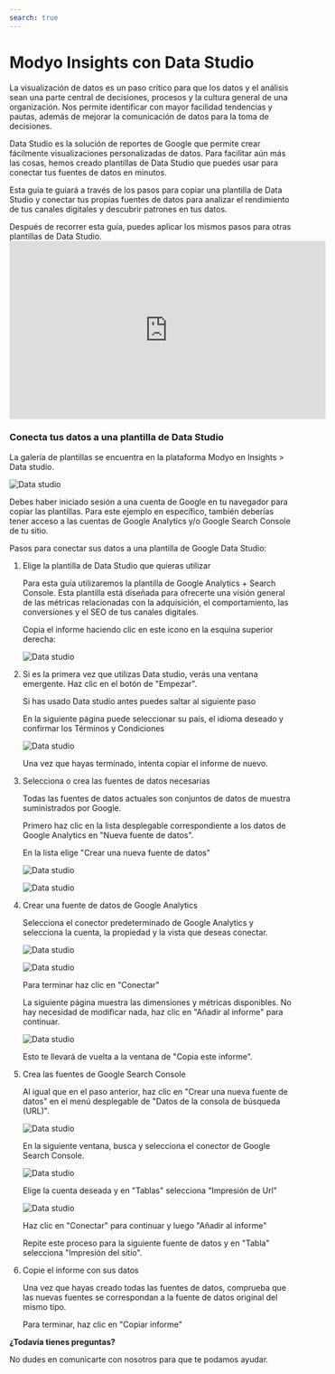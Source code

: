 ```yaml
---
search: true
---
```


# Modyo Insights con Data Studio

La visualización de datos es un paso crítico para que los datos y el análisis sean una parte central de decisiones, procesos y la cultura general de una organización. Nos permite identificar con mayor facilidad tendencias y pautas, además de mejorar la comunicación de datos para la toma de decisiones.

Data Studio es la solución de reportes de Google que permite crear fácilmente visualizaciones personalizadas de datos. Para facilitar aún más las cosas, hemos creado plantillas de Data Studio que puedes usar para conectar tus fuentes de datos en minutos.

Esta guía te guiará a través de los pasos para copiar una plantilla de Data Studio y conectar tus propias fuentes de datos para analizar el rendimiento de tus canales digitales y descubrir patrones en tus datos.

Después de recorrer esta guía, puedes aplicar los mismos pasos para otras plantillas de Data Studio. <iframe width="560" height="315" src="https://www.youtube.com/embed/AMNY32HIO0g" frameborder="0" allow="accelerometer; autoplay; encrypted-media; gyroscope; picture-in-picture" allowfullscreen mark="crwd-mark"></iframe>

### Conecta tus datos a una plantilla de Data Studio

La galería de plantillas se encuentra en la plataforma Modyo en Insights > Data studio.

![Data studio](/assets/img/insights/0.png)

Debes haber iniciado sesión a una cuenta de Google en tu navegador para copiar las plantillas. Para este ejemplo en específico, también deberías tener acceso a las cuentas de Google Analytics y/o Google Search Console de tu sitio.

Pasos para conectar sus datos a una plantilla de Google Data Studio:

1. Elige la plantilla de Data Studio que quieras utilizar

    Para esta guía utilizaremos la plantilla de Google Analytics + Search Console. Esta plantilla está diseñada para ofrecerte una visión general de las métricas relacionadas con la adquisición, el comportamiento, las conversiones y el SEO de tus canales digitales.

    Copia el informe haciendo clic en este icono en la esquina superior derecha:

    ![Data studio](/assets/img/insights/1.png)

2. Si es la primera vez que utilizas Data studio, verás una ventana emergente. Haz clic en el botón de "Empezar".

    Si has usado Data studio antes puedes saltar al siguiente paso

    En la siguiente página puede seleccionar su país, el idioma deseado y confirmar los Términos y Condiciones

    ![Data studio](/assets/img/insights/2.png)

    Una vez que hayas terminado, intenta copiar el informe de nuevo.

3. Selecciona o crea las fuentes de datos necesarias

    Todas las fuentes de datos actuales son conjuntos de datos de muestra suministrados por Google.

    Primero haz clic en la lista desplegable correspondiente a los datos de Google Analytics en "Nueva fuente de datos".

    En la lista elige "Crear una nueva fuente de datos"

    ![Data studio](/assets/img/insights/3.png)

    ![Data studio](/assets/img/insights/4.png)

4. Crear una fuente de datos de Google Analytics

    Selecciona el conector predeterminado de Google Analytics y selecciona la cuenta, la propiedad y la vista que deseas conectar.

    ![Data studio](/assets/img/insights/5.png)

    ![Data studio](/assets/img/insights/6.png)

    Para terminar haz clic en "Conectar"

    La siguiente página muestra las dimensiones y métricas disponibles. No hay necesidad de modificar nada, haz clic en "Añadir al informe" para continuar.

    ![Data studio](/assets/img/insights/7.png)

    Esto te llevará de vuelta a la ventana de "Copia este informe".

5. Crea las fuentes de  Google Search Console

    Al igual que en el paso anterior, haz clic en "Crear una nueva fuente de datos" en el menú desplegable de "Datos de la consola de búsqueda (URL)".

    ![Data studio](/assets/img/insights/8.png)

    En la siguiente ventana, busca y selecciona el conector de Google Search Console.

    ![Data studio](/assets/img/insights/9.png)

    Elige la cuenta deseada y en "Tablas" selecciona "Impresión de Url"

    ![Data studio](/assets/img/insights/10.png)

    Haz clic en "Conectar" para continuar y luego "Añadir al informe"

    Repite este proceso para la siguiente fuente de datos y en "Tabla" selecciona "Impresión del sitio".

6. Copie el informe con sus datos

    Una vez que hayas creado todas las fuentes de datos, comprueba que las nuevas fuentes se correspondan a la fuente de datos original del mismo tipo.

    Para terminar, haz clic en "Copiar informe"

**¿Todavía tienes preguntas?**

No dudes en comunicarte con nosotros para que te podamos ayudar.





